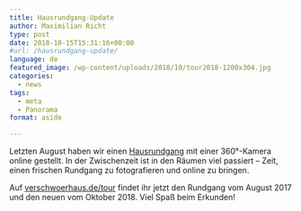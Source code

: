 ```yaml
---
title: Hausrundgang-Update
author: Maximilian Richt
type: post
date: 2018-10-15T15:31:16+00:00
#url: /hausrundgang-update/
language: de
featured_image: /wp-content/uploads/2018/10/tour2018-1200x304.jpg
categories:
  - news
tags:
  - meta
  - Panorama
format: aside

---
```

Letzten August haben wir einen [Hausrundgang][1] mit einer 360°-Kamera online gestellt. In der Zwischenzeit ist in den Räumen viel passiert &#8211; Zeit, einen frischen Rundgang zu fotografieren und online zu bringen.

Auf [verschwoerhaus.de/tour][2] findet ihr jetzt den Rundgang vom August 2017 und den neuen vom Oktober 2018. Viel Spaß beim Erkunden!

 [1]: /der-virtuelle-hausrundgang/
 [2]: /tour/
